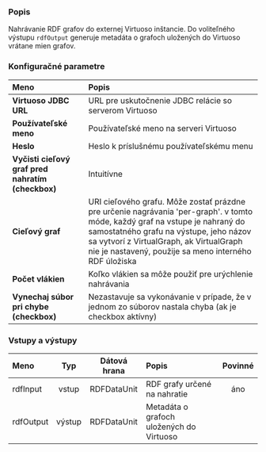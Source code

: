 ### Popis

Nahrávanie RDF grafov do externej Virtuoso inštancie.
Do voliteľného výstupu `rdfOutput` generuje metadáta o grafoch uložených do Virtuoso vrátane mien grafov.

### Konfiguračné parametre

| Meno | Popis |
|:----|:----|
|**Virtuoso JDBC URL** | URL pre uskutočnenie JDBC relácie so serverom Virtuoso |
|**Používateľské meno** | Používateľské meno na serveri Virtuoso |
|**Heslo** | Heslo k príslušnému používateľskému menu |
|**Vyčisti cieľový graf pred nahratím (checkbox)** | Intuitívne |
|**Cieľový graf** | URI cieľového grafu. Môže zostať prázdne pre určenie nagrávania 'per-graph'. v tomto móde, každý graf na vstupe je nahraný do samostatného grafu na výstupe, jeho názov sa vytvorí z VirtualGraph, ak VirtualGraph nie je nastavený, použije sa meno interného RDF úložiska |
|**Počet vlákien** | Koľko vlákien sa môže použiť pre urýchlenie nahrávania |
|**Vynechaj súbor pri chybe (checkbox)** | Nezastavuje sa vykonávanie v prípade, že v jednom zo súborov nastala chyba (ak je checkbox aktívny) |

### Vstupy a výstupy

|Meno |Typ | Dátová hrana | Popis | Povinné |
|:--------|:------:|:------:|:-------------|:---------------------:|
|rdfInput  |vstup| RDFDataUnit | RDF grafy určené na nahratie |áno|
|rdfOutput |výstup| RDFDataUnit | Metadáta o grafoch uložených do Virtuoso | |